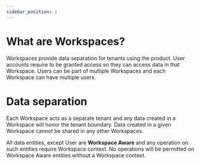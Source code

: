 ```yaml
---
sidebar_position: 1
---
```


# What are Workspaces?

Workspaces provide data separation for tenants using the product. User accounts require to be granted access so they can access data in that Workspace. Users can be part of multiple Workspaces and each Workspace can have multiple users.

# Data separation

Each Workspace acts as a separate tenant and any data created in a Workspace will honor the tenant boundary. Data created in a given Workspace cannot be shared in any other Workspaces.

All data entities, except User are **Workspace Aware** and any operation on such entities require Workspace context. No operations will be permitted on Workspace Aware entities without a Workspace context.